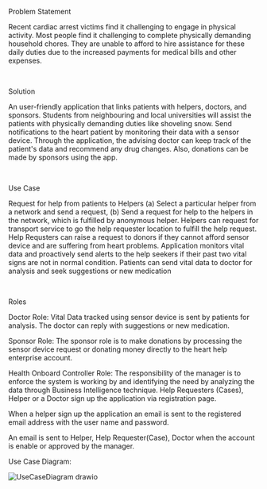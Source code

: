 <p>Problem Statement</p>
<p>Recent cardiac arrest victims find it challenging to engage in physical activity. Most people find it challenging to complete physically demanding household chores. They are unable to afford to hire assistance for these daily duties due to the increased payments for medical bills and other expenses.</p>
<br>
<p>Solution</p>
<p>An user-friendly application that links patients with helpers, doctors, and sponsors. Students from neighbouring and local universities will assist the patients with physically demanding duties like shoveling snow. Send notifications to the heart patient by monitoring their data with a sensor device. Through the application, the advising doctor can keep track of the patient's data and recommend any drug changes. Also, donations can be made by sponsors using the app.</p>
<br>
<p>Use Case</p>
<p>Request for help from patients to Helpers (a) Select a particular helper from a network and send a request, (b) Send a request for help to the helpers in the network, which is fulfilled by anonymous helper. Helpers can request for transport service to go the help requester location to fulfill the help request. Help Requsters can raise a request to donors if they cannot afford sensor device and are suffering from heart problems. Application monitors vital data and proactively send alerts to the help seekers if their past two vital signs are not in normal condition. Patients can send vital data to doctor for analysis and seek suggestions or new medication</p>
<br>
<p>Roles</p>
<p>Doctor Role: Vital Data tracked using sensor device is sent by patients for analysis. The doctor can reply with suggestions or new medication.</p>
<p>Sponsor Role: The sponsor role is to make donations by processing the sensor device request or donating money directly to the heart help enterprise account.</p>
<p>Health Onboard Controller Role: The responsibility of the manager is to enforce the system is working by and identifying the need by analyzing the data through Business Intelligence technique. Help Requesters (Cases), Helper or a Doctor sign up the application via registration page.</p>
<p>When a helper sign up the application an email is sent to the registered email address with the user name and password.</p>
<p>An email is sent to Helper, Help Requester(Case), Doctor when the account is enable or approved by the manager.</p>

Use Case Diagram:

![UseCaseDiagram drawio](https://user-images.githubusercontent.com/114832299/206962811-c035065a-41d4-42e3-aa43-1f3af57044da.png)
